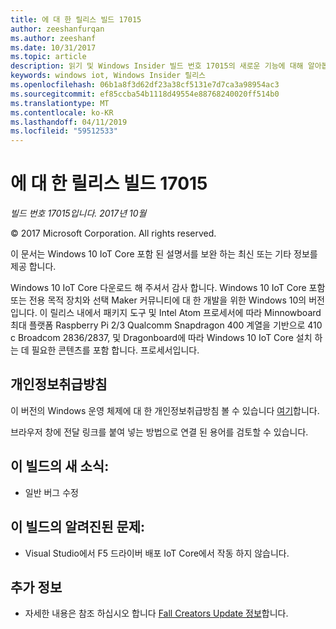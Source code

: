 ```yaml
---
title: 에 대 한 릴리스 빌드 17015
author: zeeshanfurqan
ms.author: zeeshanf
ms.date: 10/31/2017
ms.topic: article
description: 읽기 및 Windows Insider 빌드 번호 17015의 새로운 기능에 대해 알아봅니다.
keywords: windows iot, Windows Insider 릴리스
ms.openlocfilehash: 06b1a8f3d62df23a38cf5131e7d7ca3a98954ac3
ms.sourcegitcommit: ef85ccba54b1118d49554e88768240020ff514b0
ms.translationtype: MT
ms.contentlocale: ko-KR
ms.lasthandoff: 04/11/2019
ms.locfileid: "59512533"
---
```

# <a name="release-notes-for-build-17015"></a>에 대 한 릴리스 빌드 17015

_빌드 번호 17015입니다. 2017년 10월_

&copy; 2017 Microsoft Corporation. All rights reserved.

이 문서는 Windows 10 IoT Core 포함 된 설명서를 보완 하는 최신 또는 기타 정보를 제공 합니다.

Windows 10 IoT Core 다운로드 해 주셔서 감사 합니다. Windows 10 IoT Core 포함 또는 전용 목적 장치와 선택 Maker 커뮤니티에 대 한 개발을 위한 Windows 10의 버전입니다. 이 릴리스 내에서 패키지 도구 및 Intel Atom 프로세서에 따라 Minnowboard 최대 플랫폼 Raspberry Pi 2/3 Qualcomm Snapdragon 400 계열을 기반으로 410 c Broadcom 2836/2837, 및 Dragonboard에 따라 Windows 10 IoT Core 설치 하는 데 필요한 콘텐츠를 포함 합니다. 프로세서입니다.

## <a name="privacy-statement"></a>개인정보취급방침
이 버전의 Windows 운영 체제에 대 한 개인정보취급방침 볼 수 있습니다 [여기](http://go.microsoft.com/fwlink/?LinkId=506737)합니다.

브라우저 창에 전달 링크를 붙여 넣는 방법으로 연결 된 용어를 검토할 수 있습니다.

## <a name="whats-new-in-this-build"></a>이 빌드의 새 소식: 
* 일반 버그 수정 

## <a name="known-issues-in-this-build"></a>이 빌드의 알려진된 문제:
* Visual Studio에서 F5 드라이버 배포 IoT Core에서 작동 하지 않습니다. 

## <a name="additional-information"></a>추가 정보
* 자세한 내용은 참조 하십시오 합니다 [Fall Creators Update 정보](https://docs.microsoft.com/windows/iot-core/release-notes/commercial/fallcreatorsupdate)합니다.
